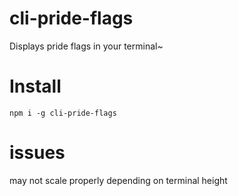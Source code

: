 # cli-pride-flags

Displays pride flags in your terminal~

# Install
`npm i -g cli-pride-flags`

# issues
may not scale properly depending on terminal height

